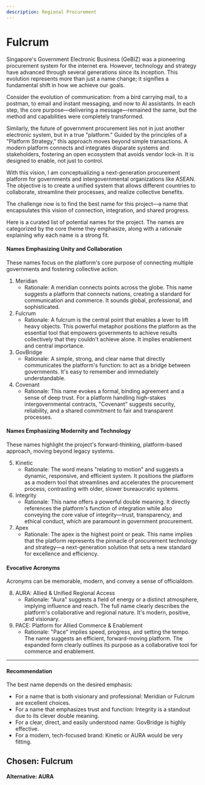 ```yaml
---
description: Regional Procurement
---
```


# Fulcrum

Singapore's Government Electronic Business (GeBIZ) was a pioneering procurement system for the internet era. However, technology and strategy have advanced through several generations since its inception. This evolution represents more than just a name change; it signifies a fundamental shift in how we achieve our goals.

Consider the evolution of communication: from a bird carrying mail, to a postman, to email and instant messaging, and now to AI assistants. In each step, the core purpose—delivering a message—remained the same, but the method and capabilities were completely transformed.

Similarly, the future of government procurement lies not in just another electronic system, but in a true "platform." Guided by the principles of a "Platform Strategy," this approach moves beyond simple transactions. A modern platform connects and integrates disparate systems and stakeholders, fostering an open ecosystem that avoids vendor lock-in. It is designed to enable, not just to control.

With this vision, I am conceptualizing a next-generation procurement platform for governments and intergovernmental organizations like ASEAN. The objective is to create a unified system that allows different countries to collaborate, streamline their processes, and realize collective benefits.

The challenge now is to find the best name for this project—a name that encapsulates this vision of connection, integration, and shared progress.

Here is a curated list of potential names for the project. The names are categorized by the core theme they emphasize, along with a rationale explaining why each name is a strong fit.

#### Names Emphasizing Unity and Collaboration

These names focus on the platform's core purpose of connecting multiple governments and fostering collective action.

1. Meridian
   * Rationale: A meridian connects points across the globe. This name suggests a platform that connects nations, creating a standard for communication and commerce. It sounds global, professional, and sophisticated.
2. Fulcrum
   * Rationale: A fulcrum is the central point that enables a lever to lift heavy objects. This powerful metaphor positions the platform as the essential tool that empowers governments to achieve results collectively that they couldn't achieve alone. It implies enablement and central importance.
3. GovBridge
   * Rationale: A simple, strong, and clear name that directly communicates the platform's function: to act as a bridge between governments. It's easy to remember and immediately understandable.
4. Covenant
   * Rationale: This name evokes a formal, binding agreement and a sense of deep trust. For a platform handling high-stakes intergovernmental contracts, "Covenant" suggests security, reliability, and a shared commitment to fair and transparent processes.

#### Names Emphasizing Modernity and Technology

These names highlight the project's forward-thinking, platform-based approach, moving beyond legacy systems.

5. Kinetic
   * Rationale: The word means "relating to motion" and suggests a dynamic, responsive, and efficient system. It positions the platform as a modern tool that streamlines and accelerates the procurement process, contrasting with older, slower bureaucratic systems.
6. Integrity
   * Rationale: This name offers a powerful double meaning. It directly references the platform's function of integration while also conveying the core value of integrity—trust, transparency, and ethical conduct, which are paramount in government procurement.
7. Apex
   * Rationale: The apex is the highest point or peak. This name implies that the platform represents the pinnacle of procurement technology and strategy—a next-generation solution that sets a new standard for excellence and efficiency.

#### Evocative Acronyms

Acronyms can be memorable, modern, and convey a sense of officialdom.

8. AURA: Allied & Unified Regional Access
   * Rationale: "Aura" suggests a field of energy or a distinct atmosphere, implying influence and reach. The full name clearly describes the platform's collaborative and regional nature. It's modern, positive, and visionary.
9. PACE: Platform for Allied Commerce & Enablement
   * Rationale: "Pace" implies speed, progress, and setting the tempo. The name suggests an efficient, forward-moving platform. The expanded form clearly outlines its purpose as a collaborative tool for commerce and enablement.

***

#### Recommendation

The best name depends on the desired emphasis:

* For a name that is both visionary and professional: Meridian or Fulcrum are excellent choices.
* For a name that emphasizes trust and function: Integrity is a standout due to its clever double meaning.
* For a clear, direct, and easily understood name: GovBridge is highly effective.
* For a modern, tech-focused brand: Kinetic or AURA would be very fitting.

## Chosen: Fulcrum

#### Alternative: AURA

